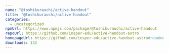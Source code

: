 ```yaml
---
name: "@toshikurauchi/active-handout"
title: "@toshikurauchi/active-handout"
categories:
  - uncategorized
npmUrl: https://www.npmjs.com/package/@toshikurauchi/active-handout
repoUrl: https://github.com/insper-edu/active-handout-astro
homepageUrl: https://github.com/insper-edu/active-handout-astro#readme
downloads: 132
---
```

